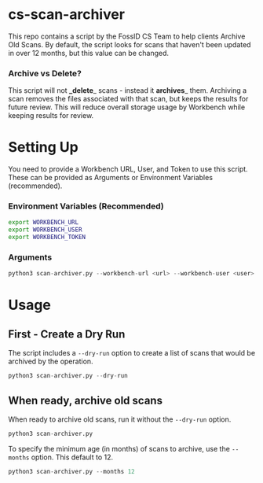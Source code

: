 # cs-scan-archiver
This repo contains a script by the FossID CS Team to help clients Archive Old Scans. 
By default, the script looks for scans that haven't been updated in over 12 months, but this value can be changed.

### Archive vs Delete?
This script will not **_delete**_ scans - instead it **archives**_ them. Archiving a scan removes the files associated with that scan, but keeps the results for future review. This will reduce overall storage usage by Workbench while keeping results for review.

# Setting Up
You need to provide a Workbench URL, User, and Token to use this script. 
These can be provided as Arguments or Environment Variables (recommended). 

### Environment Variables (Recommended)
``` sh
export WORKBENCH_URL
export WORKBENCH_USER
export WORKBENCH_TOKEN
```

### Arguments
``` python
python3 scan-archiver.py --workbench-url <url> --workbench-user <user> --workbench-token <token>
```

# Usage

## First - Create a Dry Run
The script includes a `--dry-run` option to create a list of scans that would be archived by the operation.

``` python
python3 scan-archiver.py --dry-run
```

## When ready, archive old scans
When ready to archive old scans, run it without the `--dry-run` option. 

``` python
python3 scan-archiver.py
```

To specify the minimum age (in months) of scans to archive, use the `--months` option. This default to 12.

``` python
python3 scan-archiver.py --months 12
```
